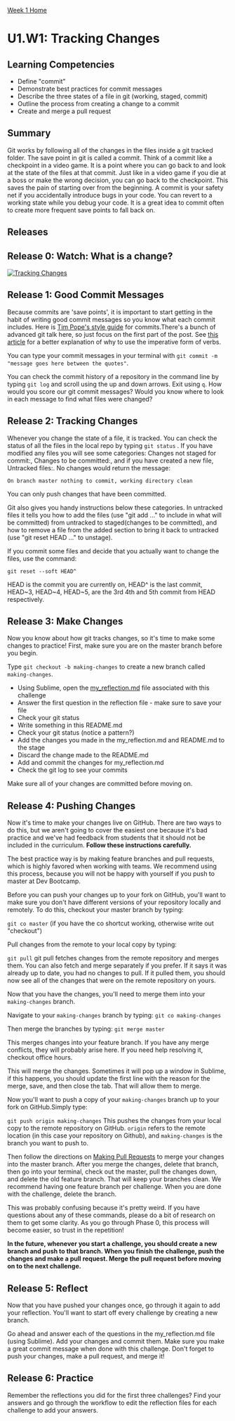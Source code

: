 [Week 1 Home](../)

# U1.W1: Tracking Changes

## Learning Competencies

- Define "commit"
- Demonstrate best practices for commit messages
- Describe the three states of a file in git (working, staged, commit)
- Outline the process from creating a change to a commit
- Create and merge a pull request

## Summary

Git works by following all of the changes in the files inside a git tracked folder. The save point in git is called a commit. Think of a commit like a checkpoint in a video game. It is a point where you can go back to and look at the state of the files at that commit. Just like in a video game if you die at a boss or make the wrong decision, you can go back to the checkpoint. This saves the pain of starting over from the beginning. A commit is your safety net if you accidentally introduce bugs in your code. You can revert to a working state while you debug your code. It is a great idea to commit often to create more frequent save points to fall back on.

## Releases

## Release 0: Watch: What is a change?
[![Tracking Changes](http://img.youtube.com/vi/cBTs3WWMXUs/0.jpg)](http://www.youtube.com/watch?v=cBTs3WWMXUs)

## Release 1: Good Commit Messages

Because commits are 'save points', it is important to start getting in the habit of writing good commit messages so you know what each commit includes. Here is [Tim Pope's style guide](http://tbaggery.com/2008/04/19/a-note-about-git-commit-messages.html) for commits.There's a bunch of advanced git talk here, so just focus on the first part of the post. See [this article](http://365git.tumblr.com/post/3308646748/writing-git-commit-messages) for a better explanation of why to use the imperative form of verbs.

You can type your commit messages in your terminal with `git commit -m "message goes here between the quotes"`.

You can check the commit history of a repository in the command line by typing `git log` and scroll using the up and down arrows. Exit using `q`. How would you score our git commit messages? Would you know where to look in each message to find what files were changed?

## Release 2: Tracking Changes

Whenever you change the state of a file, it is tracked. You can check the status of all the files in the local repo by typing `git status` . If you have modified any files you will see some categories: Changes not staged for commit:, Changes to be committed:, and if you have created a new file, Untracked files:. No changes would return the message:

`On branch master
nothing to commit, working directory clean`

You can only push changes that have been committed.

Git also gives you handy instructions below these categories. In untracked files it tells you how to add the files (use "git add <file>..." to include in what will be committed) from untracked to staged(changes to be committed), and how to remove a file from the added section to bring it back to untracked (use "git reset HEAD <file>..." to unstage).

If you commit some files and decide that you actually want to change the files, use the command:

`git reset --soft HEAD^`

HEAD is the commit you are currently on, HEAD^ is the last commit, HEAD~3, HEAD~4, HEAD~5, are the 3rd 4th and 5th commit from HEAD respectively.

## Release 3: Make Changes

Now you know about how git tracks changes, so it's time to make some changes to practice! First, make sure you are on the master branch before you begin.

Type `git checkout -b making-changes` to create a new branch called `making-changes`.

- Using Sublime, open the [my_reflection.md](my_reflection.md) file associated with this challenge
- Answer the first question in the reflection file - make sure to save your file
- Check your git status
- Write something in this README.md
- Check your git status (notice a pattern?)
- Add the changes you made in the my_reflection.md and README.md to the stage
- Discard the change made to the README.md
- Add and commit the changes for my_reflection.md
- Check the git log to see your commits

Make sure all of your changes are committed before moving on.

## Release 4: Pushing Changes

Now it's time to make your changes live on GitHub. There are two ways to do this, but we aren't going to cover the easiest one because it's bad practice and we've had feedback from students that it should not be included in the curriculum. **Follow these instructions carefully.**

The best practice way is by making feature branches and pull requests, which is highly favored when working with teams. We recommend using this process, because you will not be happy with yourself if you push to master at Dev Bootcamp.

Before you can push your changes up to your fork on GitHub, you'll want to make sure you don't have different versions of your repository locally and remotely. To do this, checkout your master branch by typing:

`git co master` (if you have the co shortcut working, otherwise write out "checkout")

Pull changes from the remote to your local copy by typing:

`git pull`  git pull fetches changes from the remote repository and merges them. You can also fetch and merge separately if you prefer. If it says it was already up to date, you had no changes to pull. If it pulled them, you should now see all of the changes that were on the remote repository on yours.

Now that you have the changes, you'll need to merge them into your `making-changes` branch.

Navigate to your `making-changes` branch by typing:
`git co making-changes`

Then merge the branches by typing:
`git merge master`

This merges changes into your feature branch. If you have any merge conflicts, they will probably arise here. If you need help resolving it, checkout office hours.

This will merge the changes. Sometimes it will pop up a window in Sublime, if this happens, you should update the first line with the reason for the merge, save, and then close the tab. That will allow them to merge.

Now you'll want to push a copy of your `making-changes` branch up to your fork on GitHub.Simply type:

`git push origin making-changes`
This pushes the changes from your local copy to the remote repository on GitHub. `origin` refers to the remote location (in this case your repository on Github), and `making-changes` is the branch you want to push to.

Then follow the directions on [Making Pull Requests](making-pull-requests.md) to merge  your changes into the master branch. After you merge the changes, delete that branch, then go into your terminal, check out the master, pull the changes down, and delete the old feature branch. That will keep your branches clean. We recommend having one feature branch per challenge. When you are done with the challenge, delete the branch.

This was probably confusing because it's pretty weird. If you have questions about any of these commands, please do a bit of research on them to get some clarity. As you go through Phase 0, this process will become easier, so trust in the repetition!

**In the future, whenever you start a challenge, you should create a new branch and push to that branch. When you finish the challenge, push the changes and make a pull request. Merge the pull request before moving on to the next challenge.**

## Release 5: Reflect
Now that you have pushed your changes once, go through it again to add your reflection. You'll want to start off every challenge by creating a new branch.

Go ahead and answer each of the questions in the my_reflection.md file (using Sublime). Add your changes and commit them. Make sure you make a great commit message when done with this challenge. Don't forget to push your changes, make a pull request, and merge it!

## Release 6: Practice
Remember the reflections you did for the first three challenges? Find your answers and go through the workflow to edit the reflection files for each challenge to add your answers.
